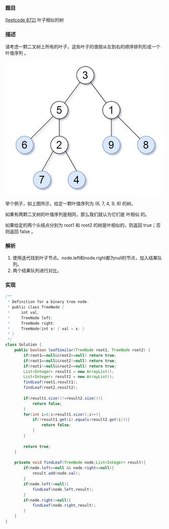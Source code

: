 ### 题目

[[leetcode 872]](https://leetcode-cn.com/problems/leaf-similar-trees/) 叶子相似的树

### 描述

请考虑一颗二叉树上所有的叶子，这些叶子的值按从左到右的顺序排列形成一个 叶值序列 。

![tree](../tree.png)

举个例子，如上图所示，给定一颗叶值序列为 (6, 7, 4, 9, 8) 的树。

如果有两颗二叉树的叶值序列是相同，那么我们就认为它们是 叶相似 的。

如果给定的两个头结点分别为 root1 和 root2 的树是叶相似的，则返回 true；否则返回 false 。

### 解析

1. 使用迭代找到叶子节点。node.left和node.right都为null的节点，加入结果队列。
2. 两个结果队列进行对比。


### 实现

```java
/**
 * Definition for a binary tree node.
 * public class TreeNode {
 *     int val;
 *     TreeNode left;
 *     TreeNode right;
 *     TreeNode(int x) { val = x; }
 * }
 */
class Solution {
    public boolean leafSimilar(TreeNode root1, TreeNode root2) {
        if(root1==null&&root2==null) return true;
        if(root1==null&&root2!=null) return true;
        if(root1!=null&&root2==null) return true;
        List<Integer> result1 = new ArrayList();
        List<Integer> result2 = new ArrayList();
        findLeaf(root1,result1);
        findLeaf(root2,result2);
        
        if(result1.size()!=result2.size()){
            return false;
        }
        for(int i=0;i<result1.size();i++){
            if(!result1.get(i).equals(result2.get(i))){
                return false;
            }            
        }
        
        return true;
    }
    
    private void findLeaf(TreeNode node,List<Integer> result){
        if(node.left==null && node.right==null){
            result.add(node.val);
        }
        if(node.left!=null){
            findLeaf(node.left,result);
        }
        if(node.right!=null){
            findLeaf(node.right,result);
        }
    }
}
```